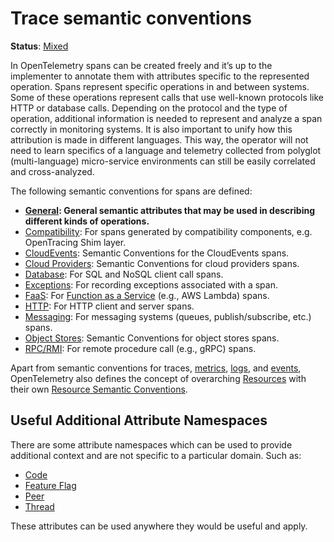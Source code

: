 <!--- Hugo front matter used to generate the website version of this page:
linkTitle: Trace
aliases: [trace-general]
--->

# Trace semantic conventions

**Status**: [Mixed][DocumentStatus]

In OpenTelemetry spans can be created freely and it’s up to the implementer to
annotate them with attributes specific to the represented operation. Spans
represent specific operations in and between systems. Some of these operations
represent calls that use well-known protocols like HTTP or database calls.
Depending on the protocol and the type of operation, additional information
is needed to represent and analyze a span correctly in monitoring systems. It is
also important to unify how this attribution is made in different languages.
This way, the operator will not need to learn specifics of a language and
telemetry collected from polyglot (multi-language) micro-service environments
can still be easily correlated and cross-analyzed.

The following semantic conventions for spans are defined:

* **[General](attributes.md): General semantic attributes that may be used in describing different kinds of operations.**
* [Compatibility](trace-compatibility.md): For spans generated by compatibility components, e.g. OpenTracing Shim layer.
* [CloudEvents](/docs/cloudevents/README.md): Semantic Conventions for the CloudEvents spans.
* [Cloud Providers](/docs/cloud-providers/README.md): Semantic Conventions for cloud providers spans.
* [Database](/docs/database/database-spans.md): For SQL and NoSQL client call spans.
* [Exceptions](/docs/exceptions/exceptions-spans.md): For recording exceptions associated with a span.
* [FaaS](/docs/faas/faas-spans.md): For [Function as a Service](https://wikipedia.org/wiki/Function_as_a_service) (e.g., AWS Lambda) spans.
* [HTTP](/docs/http/http-spans.md): For HTTP client and server spans.
* [Messaging](/docs/messaging/messaging-spans.md): For messaging systems (queues, publish/subscribe, etc.) spans.
* [Object Stores](/docs/object-stores/README.md): Semantic Conventions for object stores spans.
* [RPC/RMI](/docs/rpc/rpc-spans.md): For remote procedure call (e.g., gRPC) spans.

Apart from semantic conventions for traces, [metrics](metrics.md), [logs](logs.md), and [events](events.md),
OpenTelemetry also defines the concept of overarching [Resources](https://github.com/open-telemetry/opentelemetry-specification/blob/v1.49.0/specification/resource/sdk.md) with their own
[Resource Semantic Conventions](/docs/resource/README.md).

## Useful Additional Attribute Namespaces

There are some attribute namespaces which can be used to provide additional context and
are not specific to a particular domain. Such as:

* [Code](/docs/registry/attributes/code.md)
* [Feature Flag](/docs/registry/attributes/feature-flag.md)
* [Peer](/docs/registry/attributes/peer.md)
* [Thread](/docs/registry/attributes/thread.md)

These attributes can be used anywhere they would be useful and apply.

[DocumentStatus]: https://opentelemetry.io/docs/specs/otel/document-status
